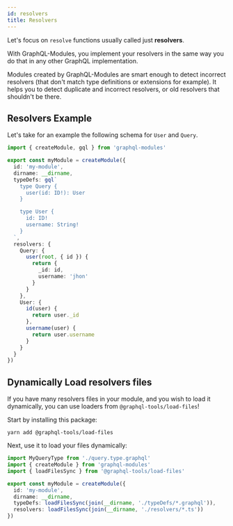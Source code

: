 ```yaml
---
id: resolvers
title: Resolvers
---
```


Let's focus on `resolve` functions usually called just **resolvers**.

With GraphQL-Modules, you implement your resolvers in the same way you do that in any other GraphQL implementation.

Modules created by GraphQL-Modules are smart enough to detect incorrect resolvers (that don't match type definitions or extensions for example). It helps you to detect duplicate and incorrect resolvers, or old resolvers that shouldn't be there.

## Resolvers Example

Let's take for an example the following schema for `User` and `Query`.

```typescript
import { createModule, gql } from 'graphql-modules'

export const myModule = createModule({
  id: 'my-module',
  dirname: __dirname,
  typeDefs: gql`
    type Query {
      user(id: ID!): User
    }

    type User {
      id: ID!
      username: String!
    }
  `,
  resolvers: {
    Query: {
      user(root, { id }) {
        return {
          _id: id,
          username: 'jhon'
        }
      }
    },
    User: {
      id(user) {
        return user._id
      },
      username(user) {
        return user.username
      }
    }
  }
})
```

## Dynamically Load resolvers files

If you have many resolvers files in your module, and you wish to load it dynamically, you can use loaders from `@graphql-tools/load-files`!

Start by installing this package:

    yarn add @graphql-tools/load-files

Next, use it to load your files dynamically:

```ts
import MyQueryType from './query.type.graphql'
import { createModule } from 'graphql-modules'
import { loadFilesSync } from '@graphql-tools/load-files'

export const myModule = createModule({
  id: 'my-module',
  dirname: __dirname,
  typeDefs: loadFilesSync(join(__dirname, './typeDefs/*.graphql')),
  resolvers: loadFilesSync(join(__dirname, './resolvers/*.ts'))
})
```
